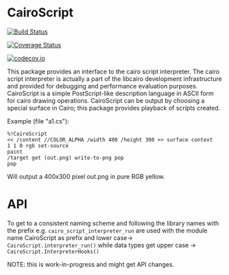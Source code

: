 # CairoScript

[![Build Status](https://travis-ci.org/lobingera/CairoScript.jl.svg?branch=master)](https://travis-ci.org/lobingera/CairoScript.jl)

[![Coverage Status](https://coveralls.io/repos/lobingera/CairoScript.jl/badge.svg?branch=master&service=github)](https://coveralls.io/github/lobingera/CairoScript.jl?branch=master)

[![codecov.io](http://codecov.io/github/lobingera/CairoScript.jl/coverage.svg?branch=master)](http://codecov.io/github/lobingera/CairoScript.jl?branch=master)

This package provides an interface to the cairo script interpreter.
The cairo script interpreter is actually a part of the libcairo development infrastructure and provided for debugging and performance evaluation purposes. CairoScript is a simple PostScript-like description language in ASCII form for cairo drawing operations. CairoScript can be output by choosing a special surface in Cairo; this package provides playback of scripts created.

Example (file "a1.cs"):
```
%!CairoScript
<< /content //COLOR_ALPHA /width 400 /height 300 >> surface context
1 1 0 rgb set-source
paint
/target get (out.png) write-to-png pop
pop
```
Will output a 400x300 pixel out.png in pure RGB yellow.

# API
To get to a consistent naming scheme and following the library names with the prefix e.g. `cairo_script_interpreter_run` are used with the module name CairoScript as prefix and lower case-> `CairoScript.interpreter_run()` while data types get upper case -> `CairoScript.InterpreterHooks()`

NOTE: this is work-in-progress and might get API changes.